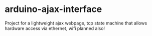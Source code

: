 # arduino-ajax-interface
Project for a lightweight ajax webpage, tcp state machine that allows hardware access via ethernet, wifi planned also!
